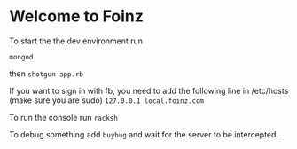 Welcome to Foinz
=================

To start the the dev environment run 

`mongod`

then ```shotgun app.rb```

If you want to sign in with fb, you need to add the following line in /etc/hosts
(make sure you are sudo)
```127.0.0.1 local.foinz.com```


To run the console run ```racksh```

To debug something add ```buybug``` and wait for the server to be intercepted. 
